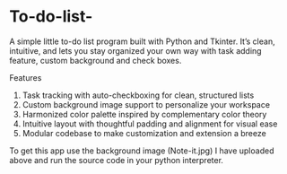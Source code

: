 # To-do-list-
A simple little to-do list program built with Python and Tkinter. It’s clean, intuitive, and lets you stay organized your own way with task adding feature, custom background and check boxes.

Features
1. Task tracking with auto-checkboxing for clean, structured lists
2. Custom background image support to personalize your workspace
3. Harmonized color palette inspired by complementary color theory
4. Intuitive layout with thoughtful padding and alignment for visual ease
5. Modular codebase to make customization and extension a breeze

To get this app use the background image (Note-it.jpg) I have uploaded above and run the source code in your python interpreter.
